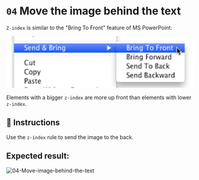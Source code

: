 # `04` Move the image behind the text

`Z-index` is similar to the "Bring To Front" feature of MS PowerPoint:

![Z-index](../../.learn/assets/f4hm3qp.png?raw=true)

Elements with a bigger `z-index` are more up front than elements with lower `z-index`.

## 📝 Instructions

Use the `z-index` rule to send the image to the back.

## Expected result:

![04-Move-image-behind-the-text](../../master/.learn/assets/z-index.png?raw=true)